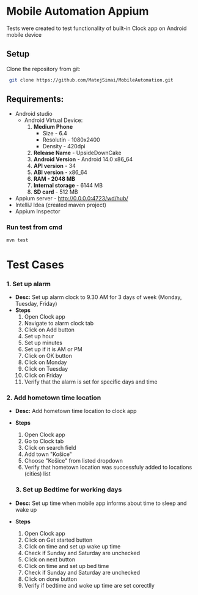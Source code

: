 # Mobile Automation Appium
Tests were created to test functionality of built-in Clock app on Android mobile device

## Setup
Clone the repository from git:
  ```sh
   git clone https://github.com/MatejSimai/MobileAutomation.git
  ```

## Requirements:
- Android studio
  - Android Virtual Device:
      1. **Medium Phone**
           - Size - 6.4
           - Resolutin - 1080x2400
           - Density - 420dpi
      2. **Release Name** - UpsideDownCake
      3. **Android Version** - Android 14.0 x86_64
      4. **API version** - 34
      5. **ABI version** - x86_64
      6. **RAM - 2048 MB**
      7. **Internal storage** - 6144 MB
      8. **SD card** - 512 MB
- Appium server - http://0.0.0.0:4723/wd/hub/
- IntelliJ Idea (created maven project)
- Appium Inspector

### Run test from cmd
  ```sh
mvn test
  ```

# Test Cases
### 1. Set up alarm 
- **Desc:** Set up alarm clock to 9.30 AM for 3 days of week (Monday, Tuesday, Friday)
- **Steps**
   1. Open Clock app
   2. Navigate to alarm clock tab
   3. Click on Add button
   4. Set up hour
   5. Set up minutes
   6. Set up if it is AM or PM
   7. Click on OK button
   8. Click on Monday
   9. Click on Tuesday
   10. Click on Friday
   11. Verify that the alarm is set for specific days and time
 
### 2. Add hometown time location
- **Desc:** Add hometown time location to clock app
- **Steps**
  1. Open Clock app
  2. Go to Clock tab
  3. Click on search field
  4. Add town "Košice"
  5. Choose "Košice" from listed dropdown
  6. Verify that hometown location was successfuly added to locations (cities) list
 
  ### 3. Set up Bedtime for working days
- **Desc:** Set up time when mobile app informs about time to sleep and wake up
- **Steps**
  1. Open Clock app
  2. Click on Get started button
  3. Click on time and set up wake up time
  4. Check if Sunday and Saturday are unchecked
  5. Click on next button
  6. Click on time and set up bed time
  7. Check if Sunday and Saturday are unchecked
  8. Click on done button
  9. Verify if bedtime and woke up time are set corectlly
